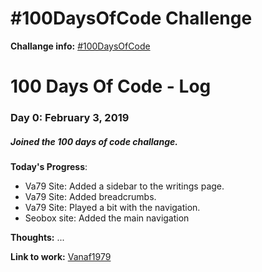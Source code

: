 # #100DaysOfCode Challenge

**Challange info:** [#100DaysOfCode](https://www.100daysofcode.com/)

# 100 Days Of Code - Log

### Day 0: February 3, 2019
##### Joined the 100 days of code challange.

**Today's Progress**:
- Va79 Site: Added a sidebar to the writings page.
- Va79 Site: Added breadcrumbs.
- Va79 Site: Played a bit with the navigation.
- Seobox site: Added the main navigation

**Thoughts:** ...

**Link to work:** [Vanaf1979](https://www.vanaf1979.nl)